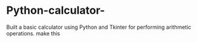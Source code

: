 # Python-calculator-
 Built a basic calculator using Python and Tkinter for performing arithmetic operations. make this
